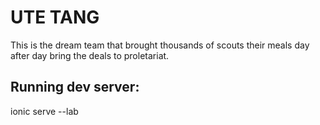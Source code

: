 # UTE TANG
This is the dream team that brought thousands of scouts their meals day after day bring the deals to proletariat.

## Running dev server:
ionic serve --lab


